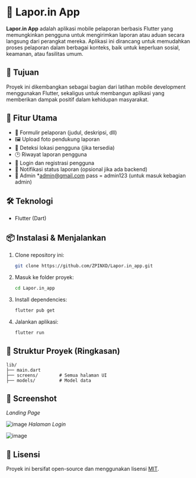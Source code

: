 # 📱 Lapor.in App

**Lapor.in App** adalah aplikasi mobile pelaporan berbasis Flutter yang memungkinkan pengguna untuk mengirimkan laporan atau aduan secara langsung dari perangkat mereka. Aplikasi ini dirancang untuk memudahkan proses pelaporan dalam berbagai konteks, baik untuk keperluan sosial, keamanan, atau fasilitas umum.

## 🎯 Tujuan

Proyek ini dikembangkan sebagai bagian dari latihan mobile development menggunakan Flutter, sekaligus untuk membangun aplikasi yang memberikan dampak positif dalam kehidupan masyarakat.

## 🚀 Fitur Utama

- 📄 Formulir pelaporan (judul, deskripsi, dll)
- 🖼️ Upload foto pendukung laporan
- 📍 Deteksi lokasi pengguna (jika tersedia)
- 🕑 Riwayat laporan pengguna
- 🔐 Login dan registrasi pengguna
- 🔔 Notifikasi status laporan (opsional jika ada backend)
- 🤵 Admin *admin@gmail.com pass = admin123 (untuk masuk kebagian admin)

## 🛠️ Teknologi

- Flutter (Dart)

## 📦 Instalasi & Menjalankan

1. Clone repository ini:
   ```bash
   git clone https://github.com/ZPINXD/Lapor.in_app.git
   ```
2. Masuk ke folder proyek:
   ```bash
   cd Lapor.in_app
   ```
3. Install dependencies:
   ```bash
   flutter pub get
   ```
4. Jalankan aplikasi:
   ```bash
   flutter run
   ```

## 📁 Struktur Proyek (Ringkasan)

```
lib/
├── main.dart
├── screens/        # Semua halaman UI
├── models/         # Model data
```

## 📸 Screenshot
*Landing Page*

![image](https://github.com/user-attachments/assets/69356753-f6d1-42d7-98af-93588ee067ee)
*Halaman Login*


![image](https://github.com/user-attachments/assets/98f30493-0071-4c38-a247-cbb45397d165)



## 📄 Lisensi

Proyek ini bersifat open-source dan menggunakan lisensi [MIT](LICENSE).
